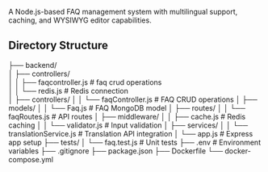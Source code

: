  A Node.js-based FAQ management system with multilingual support, caching, and WYSIWYG editor capabilities.

 ## Directory Structure


├── backend/  
│   ├── controllers/  
│   │   ├── faqcontroller.js      # faq crud operations  
│   │   └── redis.js         # Redis connection  
│   ├── controllers/
│   │   └── faqController.js # FAQ CRUD operations
│   ├── models/
│   │   └── Faq.js          # FAQ MongoDB model
│   ├── routes/
│   │   └── faqRoutes.js    # API routes
│   ├── middleware/
│   │   ├── cache.js        # Redis caching
│   │   └── validator.js    # Input validation
│   ├── services/
│   │   └── translationService.js # Translation API integration
│   └── app.js              # Express app setup
├── tests/
│   └── faq.test.js        # Unit tests
├── .env                    # Environment variables
├── .gitignore
├── package.json
├── Dockerfile
└── docker-compose.yml



